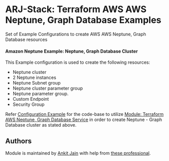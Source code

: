# ARJ-Stack: Terraform AWS AWS Neptune, Graph Database Examples

Set of Example Configurations to create AWS AWS Neptune, Graph Database resources

#### Amazon Neptune Example: Neptune, Graph Database Cluster

This Example configuration is used to create the following resources:
- Neptune cluster
- 2 Neptune instances
- Neptune Subnet group
- Neptune cluster parameter group
- Neptune parameter group.
- Custom Endpoint
- Security Group

Refer [Configuration Example](https://github.com/arjstack/terraform-aws-examples/tree/main/aws-neptune/neptune-cluster) for the code-base to utilize [Module: Terraform AWS Neptune, Graph Database Service](https://github.com/arjstack/terraform-aws-neptune) in order to create Neptune - Graph Database cluster as stated above.

## Authors

Module is maintained by [Ankit Jain](https://github.com/ankit-jn) with help from [these professional](https://github.com/arjstack/terraform-aws-examples/graphs/contributors).
